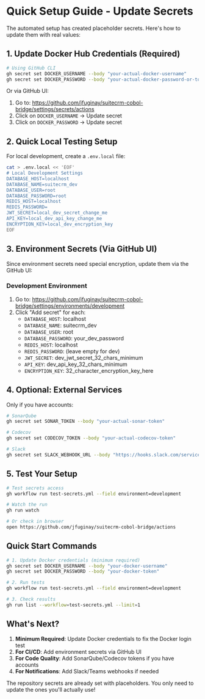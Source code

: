 # Quick Setup Guide - Update Secrets

The automated setup has created placeholder secrets. Here's how to update them with real values:

## 1. Update Docker Hub Credentials (Required)

```bash
# Using GitHub CLI
gh secret set DOCKER_USERNAME --body "your-actual-docker-username"
gh secret set DOCKER_PASSWORD --body "your-actual-docker-password-or-token"
```

Or via GitHub UI:
1. Go to: https://github.com/jfuginay/suitecrm-cobol-bridge/settings/secrets/actions
2. Click on `DOCKER_USERNAME` → Update secret
3. Click on `DOCKER_PASSWORD` → Update secret

## 2. Quick Local Testing Setup

For local development, create a `.env.local` file:

```bash
cat > .env.local << 'EOF'
# Local Development Settings
DATABASE_HOST=localhost
DATABASE_NAME=suitecrm_dev
DATABASE_USER=root
DATABASE_PASSWORD=root
REDIS_HOST=localhost
REDIS_PASSWORD=
JWT_SECRET=local_dev_secret_change_me
API_KEY=local_dev_api_key_change_me
ENCRYPTION_KEY=local_dev_encryption_key
EOF
```

## 3. Environment Secrets (Via GitHub UI)

Since environment secrets need special encryption, update them via the GitHub UI:

### Development Environment
1. Go to: https://github.com/jfuginay/suitecrm-cobol-bridge/settings/environments/development
2. Click "Add secret" for each:
   - `DATABASE_HOST`: localhost
   - `DATABASE_NAME`: suitecrm_dev
   - `DATABASE_USER`: root
   - `DATABASE_PASSWORD`: your_dev_password
   - `REDIS_HOST`: localhost
   - `REDIS_PASSWORD`: (leave empty for dev)
   - `JWT_SECRET`: dev_jwt_secret_32_chars_minimum
   - `API_KEY`: dev_api_key_32_chars_minimum
   - `ENCRYPTION_KEY`: 32_character_encryption_key_here

## 4. Optional: External Services

Only if you have accounts:

```bash
# SonarQube
gh secret set SONAR_TOKEN --body "your-actual-sonar-token"

# Codecov
gh secret set CODECOV_TOKEN --body "your-actual-codecov-token"

# Slack
gh secret set SLACK_WEBHOOK_URL --body "https://hooks.slack.com/services/YOUR/ACTUAL/WEBHOOK"
```

## 5. Test Your Setup

```bash
# Test secrets access
gh workflow run test-secrets.yml --field environment=development

# Watch the run
gh run watch

# Or check in browser
open https://github.com/jfuginay/suitecrm-cobol-bridge/actions
```

## Quick Start Commands

```bash
# 1. Update Docker credentials (minimum required)
gh secret set DOCKER_USERNAME --body "your-docker-username"
gh secret set DOCKER_PASSWORD --body "your-docker-token"

# 2. Run tests
gh workflow run test-secrets.yml --field environment=development

# 3. Check results
gh run list --workflow=test-secrets.yml --limit=1
```

## What's Next?

1. **Minimum Required**: Update Docker credentials to fix the Docker login test
2. **For CI/CD**: Add environment secrets via GitHub UI
3. **For Code Quality**: Add SonarQube/Codecov tokens if you have accounts
4. **For Notifications**: Add Slack/Teams webhooks if needed

The repository secrets are already set with placeholders. You only need to update the ones you'll actually use!
